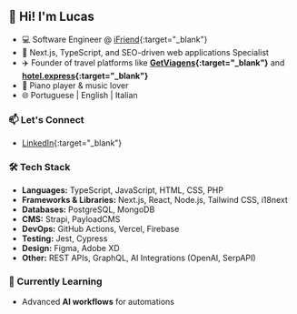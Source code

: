 ## 👋 Hi! I'm Lucas
- 💻 Software Engineer @ [iFriend](https://theifriend.com){:target="_blank"}
- 🧠 Next.js, TypeScript, and SEO-driven web applications Specialist
- ✈️ Founder of travel platforms like **[GetViagens](https://getviagens.com){:target="_blank"}** and **[hotel.express](https://hotel.express){:target="_blank"}**  
- 🎹 Piano player & music lover
- 🌐 Portuguese | English | Italian

### 📫 Let's Connect
- [LinkedIn](https://www.linkedin.com/in/lucas-portella-332183151){:target="_blank"}

### 🛠️ Tech Stack
- **Languages:** TypeScript, JavaScript, HTML, CSS, PHP  
- **Frameworks & Libraries:** Next.js, React, Node.js, Tailwind CSS, i18next  
- **Databases:** PostgreSQL, MongoDB  
- **CMS:** Strapi, PayloadCMS  
- **DevOps:** GitHub Actions, Vercel, Firebase  
- **Testing:** Jest, Cypress
- **Design:** Figma, Adobe XD  
- **Other:** REST APIs, GraphQL, AI Integrations (OpenAI, SerpAPI)

### 🌱 Currently Learning
- Advanced **AI workflows** for automations
